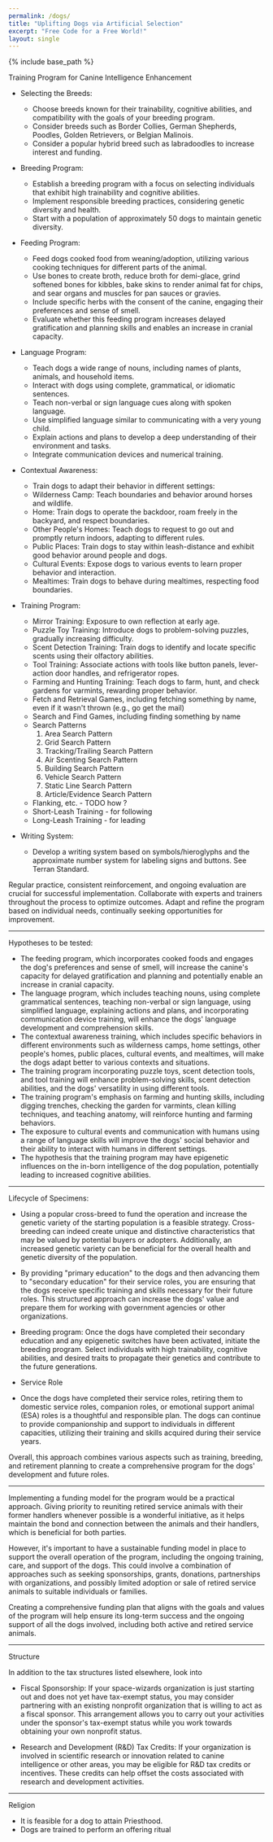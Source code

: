 ```yaml
---
permalink: /dogs/
title: "Uplifting Dogs via Artificial Selection"
excerpt: "Free Code for a Free World!"
layout: single
---
```


{% include base_path %}

Training Program for Canine Intelligence Enhancement

- Selecting the Breeds:

  * Choose breeds known for their trainability, cognitive abilities, and compatibility with the goals of your breeding program.
  * Consider breeds such as Border Collies, German Shepherds, Poodles, Golden Retrievers, or Belgian Malinois.
  * Consider a popular hybrid breed such as labradoodles to increase interest and funding.

- Breeding Program:

  * Establish a breeding program with a focus on selecting individuals that exhibit high trainability and cognitive abilities.
  * Implement responsible breeding practices, considering genetic diversity and health.
  * Start with a population of approximately 50 dogs to maintain genetic diversity.

- Feeding Program:

  * Feed dogs cooked food from weaning/adoption, utilizing various cooking techniques for different parts of the animal.
  * Use bones to create broth, reduce broth for demi-glace, grind softened bones for kibbles, bake skins to render animal fat for chips, and sear organs and muscles for pan sauces or gravies.
  * Include specific herbs with the consent of the canine, engaging their preferences and sense of smell.
  * Evaluate whether this feeding program increases delayed gratification and planning skills and enables an increase in cranial capacity.

- Language Program:

  * Teach dogs a wide range of nouns, including names of plants, animals, and household items.
  * Interact with dogs using complete, grammatical, or idiomatic sentences.
  * Teach non-verbal or sign language cues along with spoken language.
  * Use simplified language similar to communicating with a very young child.
  * Explain actions and plans to develop a deep understanding of their environment and tasks.
  * Integrate communication devices and numerical training.

- Contextual Awareness:

  * Train dogs to adapt their behavior in different settings:
  * Wilderness Camp: Teach boundaries and behavior around horses and wildlife.
  * Home: Train dogs to operate the backdoor, roam freely in the backyard, and respect boundaries.
  * Other People's Homes: Teach dogs to request to go out and promptly return indoors, adapting to different rules.
  * Public Places: Train dogs to stay within leash-distance and exhibit good behavior around people and dogs.
  * Cultural Events: Expose dogs to various events to learn proper behavior and interaction.
  * Mealtimes: Train dogs to behave during mealtimes, respecting food boundaries.

- Training Program:

  * Mirror Training: Exposure to own reflection at early age.
  * Puzzle Toy Training: Introduce dogs to problem-solving puzzles, gradually increasing difficulty.
  * Scent Detection Training: Train dogs to identify and locate specific scents using their olfactory abilities.
  * Tool Training: Associate actions with tools like button panels, lever-action door handles, and refrigerator ropes.
  * Farming and Hunting Training: Teach dogs to farm, hunt, and check gardens for varmints, rewarding proper behavior.
  * Fetch and Retrieval Games, including fetching something by name, even if it wasn't thrown (e.g., go get the mail)
  * Search and Find Games, including finding something by name
  * Search Patterns
    1. Area Search Pattern
    2. Grid Search Pattern
    3. Tracking/Trailing Search Pattern
    4. Air Scenting Search Pattern
    5. Building Search Pattern
    6. Vehicle Search Pattern
    7. Static Line Search Pattern
    8. Article/Evidence Search Pattern
  * Flanking, etc. - TODO how ?
  * Short-Leash Training - for following
  * Long-Leash Training - for leading

- Writing System:

  * Develop a writing system based on symbols/hieroglyphs and the approximate number system for labeling signs and buttons. See Terran Standard.

Regular practice, consistent reinforcement, and ongoing evaluation are crucial for successful implementation. Collaborate with experts and trainers throughout the process to optimize outcomes. Adapt and refine the program based on individual needs, continually seeking opportunities for improvement.

-----

Hypotheses to be tested:

- The feeding program, which incorporates cooked foods and engages the dog's preferences and sense of smell, will increase the canine's capacity for delayed gratification and planning and potentially enable an increase in cranial capacity.
- The language program, which includes teaching nouns, using complete grammatical sentences, teaching non-verbal or sign language, using simplified language, explaining actions and plans, and incorporating communication device training, will enhance the dogs' language development and comprehension skills.
- The contextual awareness training, which includes specific behaviors in different environments such as wilderness camps, home settings, other people's homes, public places, cultural events, and mealtimes, will make the dogs adapt better to various contexts and situations.
- The training program incorporating puzzle toys, scent detection tools, and tool training will enhance problem-solving skills, scent detection abilities, and the dogs' versatility in using different tools.
- The training program's emphasis on farming and hunting skills, including digging trenches, checking the garden for varmints, clean killing techniques, and teaching anatomy, will reinforce hunting and farming behaviors.
- The exposure to cultural events and communication with humans using a range of language skills will improve the dogs' social behavior and their ability to interact with humans in different settings.
- The hypothesis that the training program may have epigenetic influences on the in-born intelligence of the dog population, potentially leading to increased cognitive abilities.

-----

Lifecycle of Specimens:

- Using a popular cross-breed to fund the operation and increase the genetic variety of the starting population is a feasible strategy. Cross-breeding can indeed create unique and distinctive characteristics that may be valued by potential buyers or adopters. Additionally, an increased genetic variety can be beneficial for the overall health and genetic diversity of the population.

- By providing "primary education" to the dogs and then advancing them to "secondary education" for their service roles, you are ensuring that the dogs receive specific training and skills necessary for their future roles. This structured approach can increase the dogs' value and prepare them for working with government agencies or other organizations.

- Breeding program: Once the dogs have completed their secondary education and any epigenetic switches have been activated, initiate the breeding program. Select individuals with high trainability, cognitive abilities, and desired traits to propagate their genetics and contribute to the future generations.

- Service Role

- Once the dogs have completed their service roles, retiring them to domestic service roles, companion roles, or emotional support animal (ESA) roles is a thoughtful and responsible plan. The dogs can continue to provide companionship and support to individuals in different capacities, utilizing their training and skills acquired during their service years.

Overall, this approach combines various aspects such as training, breeding, and retirement planning to create a comprehensive program for the dogs' development and future roles.

-----

Implementing a funding model for the program would be a practical approach. Giving priority to reuniting retired service animals with their former handlers whenever possible is a wonderful initiative, as it helps maintain the bond and connection between the animals and their handlers, which is beneficial for both parties.

However, it's important to have a sustainable funding model in place to support the overall operation of the program, including the ongoing training, care, and support of the dogs. This could involve a combination of approaches such as seeking sponsorships, grants, donations, partnerships with organizations, and possibly limited adoption or sale of retired service animals to suitable individuals or families.

Creating a comprehensive funding plan that aligns with the goals and values of the program will help ensure its long-term success and the ongoing support of all the dogs involved, including both active and retired service animals.

-----

Structure

In addition to the tax structures listed elsewhere, look into

- Fiscal Sponsorship: If your space-wizards organization is just starting out and does not yet have tax-exempt status, you may consider partnering with an existing nonprofit organization that is willing to act as a fiscal sponsor. This arrangement allows you to carry out your activities under the sponsor's tax-exempt status while you work towards obtaining your own nonprofit status.

- Research and Development (R&D) Tax Credits: If your organization is involved in scientific research or innovation related to canine intelligence or other areas, you may be eligible for R&D tax credits or incentives. These credits can help offset the costs associated with research and development activities.

-----

Religion

- It is feasible for a dog to attain Priesthood.
- Dogs are trained to perform an offering ritual

